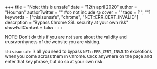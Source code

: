 +++
title = "Note: this is unsafe"
date = "12th april 2020"
author = "Houman"
authorTwitter = "" #do not include @
cover = ""
tags = ["", ""]
keywords = ["thisisunsafe", "chrome", "NET::ERR_CERT_INVALID"]
description = "Bypass Chrome SSL security at your own risk"
showFullContent = false
+++

NOTE: Don't do this if you are not sure about the validity and trustworthyness of the website you are visiting.

`thisisunsafe` is all you need to bypass `NET::ERR_CERT_INVALID` exceptions when you come across them in Chrome. Click anywhere on the page and enter that key phrase, but do so at your own risk.
